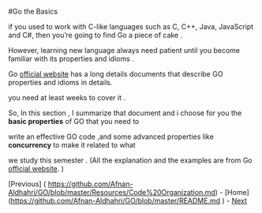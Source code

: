 
#Go the Basics

if you used to work with C-like languages such as C, C++, Java, JavaScript and C#, 
then you’re going to find Go a piece of cake .

However, learning new language always need patient until you become familiar with its properties and idioms .

Go [official website](https://golang.org) has a long details documents that describe GO properties and idioms in details.

you need at least weeks to cover it .

So, In this section , I summarize that document and i choose for you the **basic properties** of GO that you need to

write an effective GO code ,and some advanced properties like **concurrency** to make it related to what 

we study this semester . (All the explanation and the examples are from Go [official website](https://github.com/Afnan-Aldhahri/GO/blob/master/bibliography.md). )

[Previous] ( https://github.com/Afnan-Aldhahri/GO/blob/master/Resources/Code%20Organization.md) - 
[Home] (https://github.com/Afnan-Aldhahri/GO/blob/master/README.md ) -
[ Next](https://github.com/Afnan-Aldhahri/GO/blob/master/Resources/Formatting%20and%20Comments%20.md)
